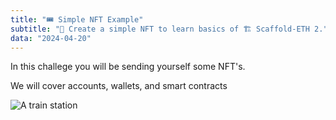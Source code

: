 ```yaml
---
title: "🎟 Simple NFT Example"
subtitle: "🎫 Create a simple NFT to learn basics of 🏗 Scaffold-ETH 2."
data: "2024-04-20"
---
```


In this challege you will be sending yourself
some NFT's.

We will cover accounts, wallets, and smart
contracts

![A train station](http://localhost:3000/images/train-station.svg)
